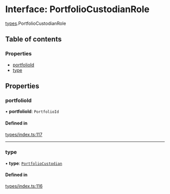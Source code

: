 # Interface: PortfolioCustodianRole

[types](../wiki/types).PortfolioCustodianRole

## Table of contents

### Properties

- [portfolioId](../wiki/types.PortfolioCustodianRole#portfolioid)
- [type](../wiki/types.PortfolioCustodianRole#type)

## Properties

### portfolioId

• **portfolioId**: `PortfolioId`

#### Defined in

[types/index.ts:117](https://github.com/PolymathNetwork/polymesh-sdk/blob/31dfa0dc/src/types/index.ts#L117)

___

### type

• **type**: [`PortfolioCustodian`](../wiki/types.RoleType#portfoliocustodian)

#### Defined in

[types/index.ts:116](https://github.com/PolymathNetwork/polymesh-sdk/blob/31dfa0dc/src/types/index.ts#L116)

